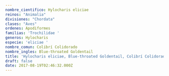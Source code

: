 ```yaml
---
nombre_cientifico: Hylocharis eliciae
reinos: "Animalia"
divisiones: "Chordata"
clases: "Aves"
ordenes: Apodiformes
familias: 'Trochilidae '
generos: Hylocharis
especie: 'eliciae '
nombre_comun: Colibrí Colidorado
nombre_ingles: Blue-throated Goldentail
title: 'Hylocharis eliciae, Blue-throated Goldentail, Colibrí Colidorado'
draft: false
date: 2017-08-19T02:46:32.000Z
---
```


